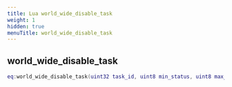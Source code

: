 ```yaml
---
title: Lua world_wide_disable_task
weight: 1
hidden: true
menuTitle: world_wide_disable_task
---
```

## world_wide_disable_task
```lua
eq:world_wide_disable_task(uint32 task_id, uint8 min_status, uint8 max_status); -- void
```